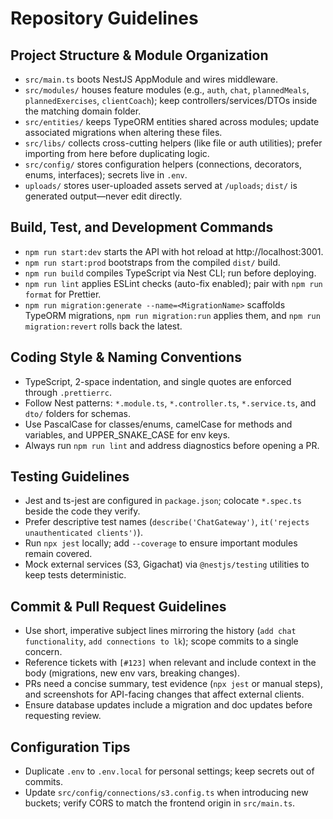 # Repository Guidelines

## Project Structure & Module Organization
- `src/main.ts` boots NestJS AppModule and wires middleware.
- `src/modules/` houses feature modules (e.g., `auth`, `chat`, `plannedMeals`, `plannedExercises`, `clientCoach`); keep controllers/services/DTOs inside the matching domain folder.
- `src/entities/` keeps TypeORM entities shared across modules; update associated migrations when altering these files.
- `src/libs/` collects cross-cutting helpers (like file or auth utilities); prefer importing from here before duplicating logic.
- `src/config/` stores configuration helpers (connections, decorators, enums, interfaces); secrets live in `.env`.
- `uploads/` stores user-uploaded assets served at `/uploads`; `dist/` is generated output—never edit directly.

## Build, Test, and Development Commands
- `npm run start:dev` starts the API with hot reload at http://localhost:3001.
- `npm run start:prod` bootstraps from the compiled `dist/` build.
- `npm run build` compiles TypeScript via Nest CLI; run before deploying.
- `npm run lint` applies ESLint checks (auto-fix enabled); pair with `npm run format` for Prettier.
- `npm run migration:generate --name=<MigrationName>` scaffolds TypeORM migrations, `npm run migration:run` applies them, and `npm run migration:revert` rolls back the latest.

## Coding Style & Naming Conventions
- TypeScript, 2-space indentation, and single quotes are enforced through `.prettierrc`.
- Follow Nest patterns: `*.module.ts`, `*.controller.ts`, `*.service.ts`, and `dto/` folders for schemas.
- Use PascalCase for classes/enums, camelCase for methods and variables, and UPPER_SNAKE_CASE for env keys.
- Always run `npm run lint` and address diagnostics before opening a PR.

## Testing Guidelines
- Jest and ts-jest are configured in `package.json`; colocate `*.spec.ts` beside the code they verify.
- Prefer descriptive test names (`describe('ChatGateway')`, `it('rejects unauthenticated clients')`).
- Run `npx jest` locally; add `--coverage` to ensure important modules remain covered.
- Mock external services (S3, Gigachat) via `@nestjs/testing` utilities to keep tests deterministic.

## Commit & Pull Request Guidelines
- Use short, imperative subject lines mirroring the history (`add chat functionality`, `add connections to lk`); scope commits to a single concern.
- Reference tickets with `[#123]` when relevant and include context in the body (migrations, new env vars, breaking changes).
- PRs need a concise summary, test evidence (`npx jest` or manual steps), and screenshots for API-facing changes that affect external clients.
- Ensure database updates include a migration and doc updates before requesting review.

## Configuration Tips
- Duplicate `.env` to `.env.local` for personal settings; keep secrets out of commits.
- Update `src/config/connections/s3.config.ts` when introducing new buckets; verify CORS to match the frontend origin in `src/main.ts`.
